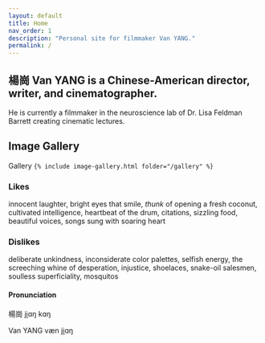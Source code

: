 ```yaml
---
layout: default
title: Home
nav_order: 1
description: "Personal site for filmmaker Van YANG."
permalink: /
---
```


## 楊崗 Van YANG is a Chinese-American director, writer, and cinematographer.

He is currently a filmmaker in the neuroscience lab of Dr. Lisa Feldman Barrett creating cinematic lectures.

## Image Gallery 

Gallery `{% include image-gallery.html folder="/gallery" %}`

### Likes
innocent laughter, bright eyes that smile, *thunk* of opening a fresh coconut, cultivated intelligence, heartbeat of the drum, citations, sizzling food, beautiful voices, songs sung with soaring heart

### Dislikes
deliberate unkindness, inconsiderate color palettes, selfish energy, the screeching whine of desperation, injustice, shoelaces, snake-oil salesmen, soulless superficiality, mosquitos

#### Pronunciation
楊崗  ji̯ɑŋ kɑŋ 

Van YANG væn ji̯ɑŋ
